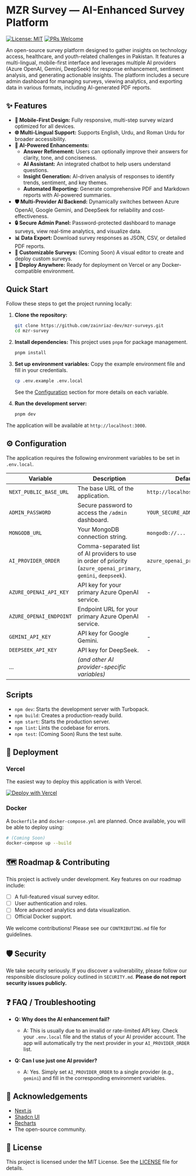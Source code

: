 # MZR Survey — AI-Enhanced Survey Platform

[![License: MIT](https://img.shields.io/badge/License-MIT-yellow.svg?style=for-the-badge)](https://opensource.org/licenses/MIT)
[![PRs Welcome](https://img.shields.io/badge/PRs-welcome-brightgreen.svg?style=for-the-badge)](http://makeapullrequest.com)

An open-source survey platform designed to gather insights on technology access, healthcare, and youth-related challenges in Pakistan. It features a multi-lingual, mobile-first interface and leverages multiple AI providers (Azure OpenAI, Gemini, DeepSeek) for response enhancement, sentiment analysis, and generating actionable insights. The platform includes a secure admin dashboard for managing surveys, viewing analytics, and exporting data in various formats, including AI-generated PDF reports.

## ✨ Features

- **📱 Mobile-First Design:** Fully responsive, multi-step survey wizard optimized for all devices.
- **🌐 Multi-Lingual Support:** Supports English, Urdu, and Roman Urdu for broader accessibility.
- **🤖 AI-Powered Enhancements:**
  - **Answer Refinement:** Users can optionally improve their answers for clarity, tone, and conciseness.
  - **AI Assistant:** An integrated chatbot to help users understand questions.
  - **Insight Generation:** AI-driven analysis of responses to identify trends, sentiment, and key themes.
  - **Automated Reporting:** Generate comprehensive PDF and Markdown reports with AI-powered summaries.
- **🛡️ Multi-Provider AI Backend:** Dynamically switches between Azure OpenAI, Google Gemini, and DeepSeek for reliability and cost-effectiveness.
- **🔒 Secure Admin Panel:** Password-protected dashboard to manage surveys, view real-time analytics, and visualize data.
- **📊 Data Export:** Download survey responses as JSON, CSV, or detailed PDF reports.
- **🎨 Customizable Surveys:** (Coming Soon) A visual editor to create and deploy custom surveys.
- **🚀 Deploy Anywhere:** Ready for deployment on Vercel or any Docker-compatible environment.

##  Quick Start

Follow these steps to get the project running locally:

1.  **Clone the repository:**
    ```bash
    git clone https://github.com/zainriaz-dev/mzr-surveys.git
    cd mzr-survey
    ```

2.  **Install dependencies:**
    This project uses `pnpm` for package management.
    ```bash
    pnpm install
    ```

3.  **Set up environment variables:**
    Copy the example environment file and fill in your credentials.
    ```bash
    cp .env.example .env.local
    ```
    See the [Configuration](#-configuration) section for more details on each variable.

4.  **Run the development server:**
    ```bash
    pnpm dev
    ```

The application will be available at `http://localhost:3000`.

## ⚙️ Configuration

The application requires the following environment variables to be set in `.env.local`.

| Variable                       | Description                                                                                                                             | Default                          |
| ------------------------------ | --------------------------------------------------------------------------------------------------------------------------------------- | -------------------------------- |
| `NEXT_PUBLIC_BASE_URL`         | The base URL of the application.                                                                                                        | `http://localhost:3000`          |
| `ADMIN_PASSWORD`               | Secure password to access the `/admin` dashboard.                                                                                       | `YOUR_SECURE_ADMIN_PASSWORD`     |
| `MONGODB_URL`                  | Your MongoDB connection string.                                                                                                         | `mongodb://...`                  |
| `AI_PROVIDER_ORDER`            | Comma-separated list of AI providers to use in order of priority (`azure_openai_primary`, `gemini`, `deepseek`).                         | `azure_openai_primary,...`       |
| `AZURE_OPENAI_API_KEY`         | API key for your primary Azure OpenAI service.                                                                                          | -                                |
| `AZURE_OPENAI_ENDPOINT`        | Endpoint URL for your primary Azure OpenAI service.                                                                                     | -                                |
| `GEMINI_API_KEY`               | API key for Google Gemini.                                                                                                              | -                                |
| `DEEPSEEK_API_KEY`             | API key for DeepSeek.                                                                                                                   | -                                |
| ...                            | *(and other AI provider-specific variables)*                                                                                            |                                  |

##  Scripts

-   `npm dev`: Starts the development server with Turbopack.
-   `npm build`: Creates a production-ready build.
-   `npm start`: Starts the production server.
-   `npm lint`: Lints the codebase for errors.
-   `npm test`: (Coming Soon) Runs the test suite.

## 🚢 Deployment

### Vercel

The easiest way to deploy this application is with Vercel.

[![Deploy with Vercel](https://vercel.com/button)](https://vercel.com/new/clone?repository-url=https%3A%2F%2Fgithub.com%2Fzainriaz-dev%2Fmzr-surveys)

### Docker

A `Dockerfile` and `docker-compose.yml` are planned. Once available, you will be able to deploy using:

```bash
# (Coming Soon)
docker-compose up --build
```

## 🗺️ Roadmap & Contributing

This project is actively under development. Key features on our roadmap include:

-   [ ] A full-featured visual survey editor.
-   [ ] User authentication and roles.
-   [ ] More advanced analytics and data visualization.
-   [ ] Official Docker support.

We welcome contributions! Please see our `CONTRIBUTING.md` file for guidelines.

## 🛡️ Security

We take security seriously. If you discover a vulnerability, please follow our responsible disclosure policy outlined in `SECURITY.md`. **Please do not report security issues publicly.**

## ❓ FAQ / Troubleshooting

-   **Q: Why does the AI enhancement fail?**
    -   A: This is usually due to an invalid or rate-limited API key. Check your `.env.local` file and the status of your AI provider account. The app will automatically try the next provider in your `AI_PROVIDER_ORDER` list.

-   **Q: Can I use just one AI provider?**
    -   A: Yes. Simply set `AI_PROVIDER_ORDER` to a single provider (e.g., `gemini`) and fill in the corresponding environment variables.

## 🙏 Acknowledgements

-   [Next.js](https://nextjs.org)
-   [Shadcn UI](https://ui.shadcn.com/)
-   [Recharts](https://recharts.org/)
-   The open-source community.

## 📄 License

This project is licensed under the MIT License. See the [LICENSE](LICENSE) file for details.
